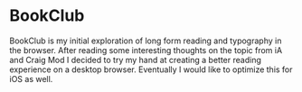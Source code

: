# BookClub

BookClub is my initial exploration of long form reading and typography in the browser. After reading some interesting thoughts on the topic from iA and Craig Mod I decided to try my hand at creating a better reading experience on a desktop browser. Eventually I would like to optimize this for iOS as well.